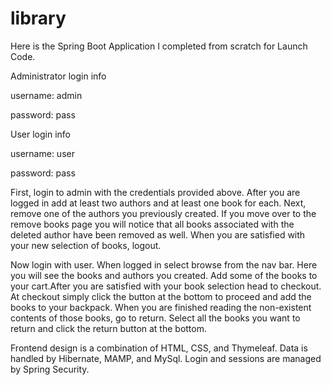 # library
Here is the Spring Boot Application I completed from scratch for Launch Code.

Administrator login info
  
  username: admin
  
  password: pass
 
User login info
  
  username: user
  
  password: pass
  
  
First, login to admin with the credentials provided above. After you are logged in add at least two authors and 
at least one book for each. Next, remove one of the authors you previously created. If you move over to the remove books page you will notice that all books associated with the deleted author have been removed as well. When
you are satisfied with your new selection of books, logout.

Now login with user. When logged in select browse from the nav bar. Here you will see the books and authors you created. Add
some of the books to your cart.After you are satisfied with your book selection head to checkout. At checkout simply click the button at the bottom to proceed and add the books to your backpack.
When you are finished reading the non-existent contents of those books, go to return. Select all the books you want to return and click the return button at the bottom.


Frontend design is a combination of HTML, CSS, and Thymeleaf.
Data is handled by Hibernate, MAMP, and MySql.
Login and sessions are managed by Spring Security.
